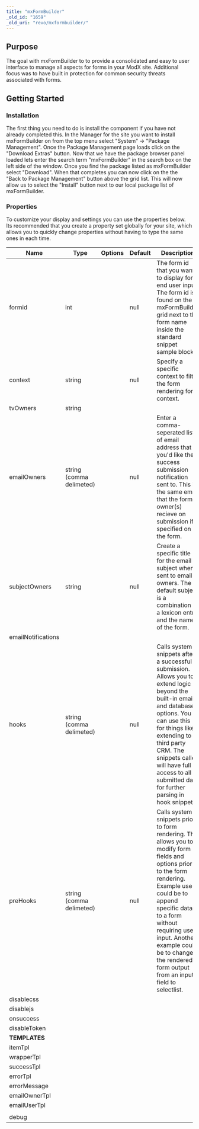 ```yaml
---
title: "mxFormBuilder"
_old_id: "1659"
_old_uri: "revo/mxformbuilder/"
---
```


## Purpose

The goal with mxFormBuilder to to provide a consolidated and easy to user interface to manage all aspects for forms in your ModX site. Additional focus was to have built in protection for common security threats associated with forms.

## Getting Started

### Installation

The first thing you need to do is install the component if you have not already completed this. In the Manager for the site you want to install mxFormBuilder on from the top menu select "System" -> "Package Management". Once the Package Management page loads click on the "Download Extras" button. Now that we have the package browser panel loaded lets enter the search term "mxFormBuilder" in the search box on the left side of the window. Once you find the package listed as mxFormBuilder select "Download". When that completes you can now click on the the "Back to Package Management" button above the grid list. This will now allow us to select the "Install" button next to our local package list of mxFormBuilder.

### Properties

To customize your display and settings you can use the properties below. Its recommended that you create a property set globally for your site, which allows you to quickly change properties without having to type the same ones in each time.

| Name               | Type                     | Options | Default | Description                                                                                                                                                                                                                                                                                                       |
| ------------------ | ------------------------ | ------- | ------- | ----------------------------------------------------------------------------------------------------------------------------------------------------------------------------------------------------------------------------------------------------------------------------------------------------------------- |
| formid             | int                      |         | null    | The form id that you want to display for end user input. The form id is found on the mxFormBuilder grid next to the form name inside the standard snippet sample block.                                                                                                                                           |
| context            | string                   |         | null    | Specify a specific context to filter the form rendering for context.                                                                                                                                                                                                                                              |
| tvOwners           | string                   |         |         |                                                                                                                                                                                                                                                                                                                   |
| emailOwners        | string (comma delimeted) |         | null    | Enter a comma-seperated list of email address that you'd like the success submission notification sent to. This is the same email that the form owner(s) recieve on submission if specified on the form.                                                                                                          |
| subjectOwners      | string                   |         | null    | Create a specific title for the email subject when sent to email owners. The default subject is a combination of a lexicon entry and the name of the form.                                                                                                                                                        |
| emailNotifications |                          |         |         |                                                                                                                                                                                                                                                                                                                   |
| hooks              | string (comma delimeted) |         | null    | Calls system snippets after a successful submission. Allows you to extend logic beyond the built-in email and database options. You can use this for things like extending to a third party CRM. The snippets called will have full access to all submitted data for further parsing in hook snippet.             |
| preHooks           | string (comma delimeted) |         | null    | Calls system snippets prior to form rendering. This allows you to modify form fields and options prior to the form rendering. Example use could be to append specific data to a form without requiring user input. Another example could be to change the rendered form output from an input field to selectlist. |
| disablecss         |                          |         |         |                                                                                                                                                                                                                                                                                                                   |
| disablejs          |                          |         |         |                                                                                                                                                                                                                                                                                                                   |
| onsuccess          |                          |         |         |                                                                                                                                                                                                                                                                                                                   |
| disableToken       |                          |         |         |                                                                                                                                                                                                                                                                                                                   |
| **TEMPLATES**      |                          |         |         |
| itemTpl            |                          |         |         |                                                                                                                                                                                                                                                                                                                   |
| wrapperTpl         |                          |         |         |                                                                                                                                                                                                                                                                                                                   |
| successTpl         |                          |         |         |                                                                                                                                                                                                                                                                                                                   |
| errorTpl           |                          |         |         |                                                                                                                                                                                                                                                                                                                   |
| errorMessage       |                          |         |         |                                                                                                                                                                                                                                                                                                                   |
| emailOwnerTpl      |                          |         |         |                                                                                                                                                                                                                                                                                                                   |
| emailUserTpl       |                          |         |         |                                                                                                                                                                                                                                                                                                                   |
|                    |                          |         |         |                                                                                                                                                                                                                                                                                                                   |
| debug              |                          |         |         |                                                                                                                                                                                                                                                                                                                   |
